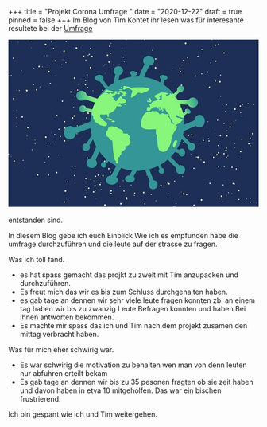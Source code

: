 +++
title = "Projekt Corona Umfrage "
date = "2020-12-22"
draft = true
pinned = false
+++
Im Blog von Tim Kontet ihr lesen was für interesante resultete bei der [Umfrage](https://timlernblog.netlify.app/projekt-coronaumfrage/)

![](covid-4948866_640.jpg)

 entstanden sind.

In diesem Blog gebe ich euch Einblick Wie ich es empfunden habe die umfrage durchzuführen und die leute auf der strasse zu fragen.

Was ich toll fand. 

* es hat spass gemacht das projkt zu zweit mit Tim anzupacken und durchzuführen.
* Es freut mich das wir es bis zum Schluss durchgehalten haben. 
* es gab tage an dennen wir sehr viele leute fragen konnten zb. an einem tag haben wir bis zu zwanzig Leute Befragen konnten und haben Bei ihnen antworten bekommen.
* Es machte mir spass das ich und Tim nach dem projekt zusamen den mittag verbracht haben.



Was für mich eher schwirig war.

* Es war schwirig die motivation zu behalten wen man von denn leuten nur abfuhren erteilt bekam
* Es gab tage an dennen wir bis zu 35 pesonen fragten ob sie zeit haben und davon haben in etva 10 mitgeholfen. Das war ein bischen frustrierend.

Ich bin gespant wie ich und Tim weitergehen.